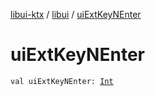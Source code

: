 [libui-ktx](../index.md) / [libui](index.md) / [uiExtKeyNEnter](./ui-ext-key-n-enter.md)

# uiExtKeyNEnter

`val uiExtKeyNEnter: `[`Int`](https://kotlinlang.org/api/latest/jvm/stdlib/kotlin/-int/index.html)